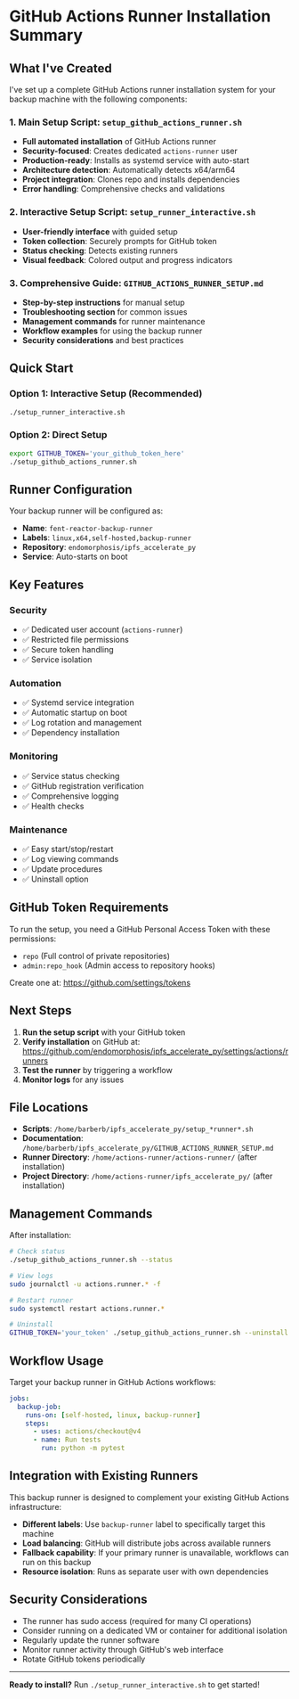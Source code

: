# GitHub Actions Runner Installation Summary

## What I've Created

I've set up a complete GitHub Actions runner installation system for your backup machine with the following components:

### 1. Main Setup Script: `setup_github_actions_runner.sh`
- **Full automated installation** of GitHub Actions runner
- **Security-focused**: Creates dedicated `actions-runner` user
- **Production-ready**: Installs as systemd service with auto-start
- **Architecture detection**: Automatically detects x64/arm64
- **Project integration**: Clones repo and installs dependencies
- **Error handling**: Comprehensive checks and validations

### 2. Interactive Setup Script: `setup_runner_interactive.sh`
- **User-friendly interface** with guided setup
- **Token collection**: Securely prompts for GitHub token
- **Status checking**: Detects existing runners
- **Visual feedback**: Colored output and progress indicators

### 3. Comprehensive Guide: `GITHUB_ACTIONS_RUNNER_SETUP.md`
- **Step-by-step instructions** for manual setup
- **Troubleshooting section** for common issues
- **Management commands** for runner maintenance
- **Workflow examples** for using the backup runner
- **Security considerations** and best practices

## Quick Start

### Option 1: Interactive Setup (Recommended)
```bash
./setup_runner_interactive.sh
```

### Option 2: Direct Setup
```bash
export GITHUB_TOKEN='your_github_token_here'
./setup_github_actions_runner.sh
```

## Runner Configuration

Your backup runner will be configured as:
- **Name**: `fent-reactor-backup-runner`
- **Labels**: `linux,x64,self-hosted,backup-runner`
- **Repository**: `endomorphosis/ipfs_accelerate_py`
- **Service**: Auto-starts on boot

## Key Features

### Security
- ✅ Dedicated user account (`actions-runner`)
- ✅ Restricted file permissions
- ✅ Secure token handling
- ✅ Service isolation

### Automation
- ✅ Systemd service integration
- ✅ Automatic startup on boot
- ✅ Log rotation and management
- ✅ Dependency installation

### Monitoring
- ✅ Service status checking
- ✅ GitHub registration verification
- ✅ Comprehensive logging
- ✅ Health checks

### Maintenance
- ✅ Easy start/stop/restart
- ✅ Log viewing commands
- ✅ Update procedures
- ✅ Uninstall option

## GitHub Token Requirements

To run the setup, you need a GitHub Personal Access Token with these permissions:
- `repo` (Full control of private repositories)
- `admin:repo_hook` (Admin access to repository hooks)

Create one at: https://github.com/settings/tokens

## Next Steps

1. **Run the setup script** with your GitHub token
2. **Verify installation** on GitHub at: https://github.com/endomorphosis/ipfs_accelerate_py/settings/actions/runners
3. **Test the runner** by triggering a workflow
4. **Monitor logs** for any issues

## File Locations

- **Scripts**: `/home/barberb/ipfs_accelerate_py/setup_*runner*.sh`
- **Documentation**: `/home/barberb/ipfs_accelerate_py/GITHUB_ACTIONS_RUNNER_SETUP.md`
- **Runner Directory**: `/home/actions-runner/actions-runner/` (after installation)
- **Project Directory**: `/home/actions-runner/ipfs_accelerate_py/` (after installation)

## Management Commands

After installation:

```bash
# Check status
./setup_github_actions_runner.sh --status

# View logs
sudo journalctl -u actions.runner.* -f

# Restart runner
sudo systemctl restart actions.runner.*

# Uninstall
GITHUB_TOKEN='your_token' ./setup_github_actions_runner.sh --uninstall
```

## Workflow Usage

Target your backup runner in GitHub Actions workflows:

```yaml
jobs:
  backup-job:
    runs-on: [self-hosted, linux, backup-runner]
    steps:
      - uses: actions/checkout@v4
      - name: Run tests
        run: python -m pytest
```

## Integration with Existing Runners

This backup runner is designed to complement your existing GitHub Actions infrastructure:

- **Different labels**: Use `backup-runner` label to specifically target this machine
- **Load balancing**: GitHub will distribute jobs across available runners
- **Fallback capability**: If your primary runner is unavailable, workflows can run on this backup
- **Resource isolation**: Runs as separate user with own dependencies

## Security Considerations

- The runner has sudo access (required for many CI operations)
- Consider running on a dedicated VM or container for additional isolation
- Regularly update the runner software
- Monitor runner activity through GitHub's web interface
- Rotate GitHub tokens periodically

---

**Ready to install?** Run `./setup_runner_interactive.sh` to get started!